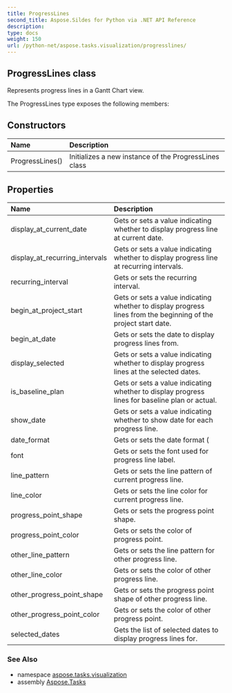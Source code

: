 ```yaml
---
title: ProgressLines
second_title: Aspose.Sildes for Python via .NET API Reference
description: 
type: docs
weight: 150
url: /python-net/aspose.tasks.visualization/progresslines/
---
```


## ProgressLines class

Represents progress lines in a Gantt Chart view.

The ProgressLines type exposes the following members:
## Constructors
| Name | Description |
| :- | :- |
|ProgressLines()|Initializes a new instance of the ProgressLines class|
## Properties
| Name | Description |
| :- | :- |
|display_at_current_date|Gets or sets a value indicating whether to display progress line at current date.|
|display_at_recurring_intervals|Gets or sets a value indicating whether to display progress line at recurring intervals.|
|recurring_interval|Gets or sets the recurring interval.|
|begin_at_project_start|Gets or sets a value indicating whether to display progress lines from the beginning of the project start date.|
|begin_at_date|Gets or sets the date to display progress lines from.|
|display_selected|Gets or sets a value indicating whether to display progress lines at the selected dates.|
|is_baseline_plan|Gets or sets a value indicating whether to display progress lines for baseline plan or actual.|
|show_date|Gets or sets a value indicating whether to show date for each progress line.|
|date_format|Gets or sets the date format (|
|font|Gets or sets the font used for progress line label.|
|line_pattern|Gets or sets the line pattern of current progress line.|
|line_color|Gets or sets the line color for current progress line.|
|progress_point_shape|Gets or sets the progress point shape.|
|progress_point_color|Gets or sets the color of progress point.|
|other_line_pattern|Gets or sets the line pattern for other progress line.|
|other_line_color|Gets or sets the color of other progress line.|
|other_progress_point_shape|Gets or sets the progress point shape of other progress line.|
|other_progress_point_color|Gets or sets the color of other progress point.|
|selected_dates|Gets the list of selected dates to display progress lines for.|

### See Also

* namespace [aspose.tasks.visualization](../../aspose.tasks.visualization/)
* assembly [Aspose.Tasks](/tasks/python-net/)

